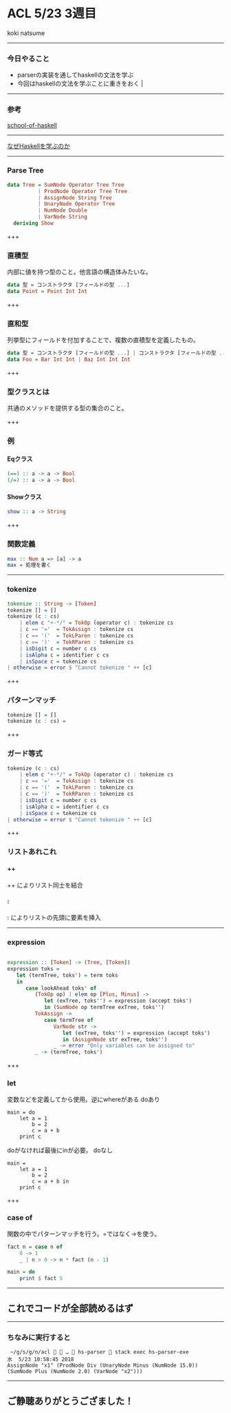 
# ACL 5/23 3週目

koki natsume

---

### 今日やること

- parserの実装を通してhaskellの文法を学ぶ
- 今回はhaskellの文法を学ぶことに重きをおく |

---

### 参考

[school-of-haskell](https://www.schoolofhaskell.com/school/starting-with-haskell/basics-of-haskell/8_Parser)

---

[なぜHaskellを学ぶのか](https://qiita.com/arowM/items/0305d4f439752f285438)

--- 

### Parse Tree

```haskell:ParseTree.hs
data Tree = SumNode Operator Tree Tree
          | ProdNode Operator Tree Tree
          | AssignNode String Tree
          | UnaryNode Operator Tree
          | NumNode Double
          | VarNode String
  deriving Show
```

+++

### 直積型

内部に値を持つ型のこと。他言語の構造体みたいな。

```haskell:Ex.hs
data 型 = コンストラクタ [フィールドの型 ...]
data Point = Point Int Int
```

+++

### 直和型

列挙型にフィールドを付加することで、複数の直積型を定義したもの。

```haskell:Ex.hs
data 型 = コンストラクタ [フィールドの型 ...] | コンストラクタ [フィールドの型 ...] [| ...]
data Foo = Bar Int Int | Baz Int Int Int
```

+++

### 型クラスとは

共通のメソッドを提供する型の集合のこと。

+++
### 例

#### Eqクラス
```haskell:Eq.hs
(==) :: a -> a -> Bool
(/=) :: a -> a -> Bool
```

#### Showクラス
```haskell:Show.hs
show :: a -> String
```

+++

### 関数定義
```haskell:FuncDef.hs
max :: Num a => [a] -> a
max = 処理を書く
```

---


### tokenize

```haskell:Tokenize.hs
tokenize :: String -> [Token]
tokenize [] = []
tokenize (c : cs)
    | elem c "+-*/" = TokOp (operator c) : tokenize cs
    | c == '='  = TokAssign : tokenize cs
    | c == '('  = TokLParen : tokenize cs
    | c == ')'  = TokRParen : tokenize cs
    | isDigit c = number c cs
    | isAlpha c = identifier c cs
    | isSpace c = tokenize cs
| otherwise = error $ "Cannot tokenize " ++ [c]
```

+++

### パターンマッチ

``` haskell:PM.hs
tokenize [] = []
tokenize (c : cs) = 
```

+++ 

### ガード等式

``` haskell:Gad.hs
tokenize (c : cs)
    | elem c "+-*/" = TokOp (operator c) : tokenize cs
    | c == '='  = TokAssign : tokenize cs
    | c == '('  = TokLParen : tokenize cs
    | c == ')'  = TokRParen : tokenize cs
    | isDigit c = number c cs
    | isAlpha c = identifier c cs
    | isSpace c = tokenize cs
| otherwise = error $ "Cannot tokenize " ++ [c]
```

+++

### リストあれこれ

#### ++
++ によりリスト同士を結合
#### : 
: によりリストの先頭に要素を挿入

---

### expression
```haskell:Expression.hs

expression :: [Token] -> (Tree, [Token])
expression toks =
   let (termTree, toks') = term toks
   in
      case lookAhead toks' of
         (TokOp op) | elem op [Plus, Minus] ->
            let (exTree, toks'') = expression (accept toks')
            in (SumNode op termTree exTree, toks'')
         TokAssign ->
            case termTree of
               VarNode str ->
                  let (exTree, toks'') = expression (accept toks')
                  in (AssignNode str exTree, toks'')
               _ -> error "Only variables can be assigned to"
         _ -> (termTree, toks')
```

+++

### let
変数などを定義してから使用。逆にwhereがある
doあり
```
main = do
    let a = 1
        b = 2
        c = a + b
    print c
```

doがなければ最後にinが必要。
doなし

```
main =
    let a = 1
        b = 2
        c = a + b in
    print c
```

+++ 

### case of

関数の中でパターンマッチを行う。=ではなく->を使う。
```haskell:Fact.hs
fact n = case n of
    0 -> 1
    _ | n > 0 -> n * fact (n - 1)

main = do
    print $ fact 5
```

---


## これでコードが全部読めるはず

---

###  ちなみに実行すると

```bash: parser.sh
 ~/g/s/g/n/acl   …  hs-parser  stack exec hs-parser-exe                              水  5/23 10:58:45 2018
AssignNode "x1" (ProdNode Div (UnaryNode Minus (NumNode 15.0)) (SumNode Plus (NumNode 2.0) (VarNode "x2")))
```

---

## ご静聴ありがとうござました！
